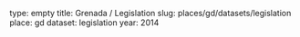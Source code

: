 type: empty
title: Grenada / Legislation
slug: places/gd/datasets/legislation
place: gd
dataset: legislation
year: 2014
